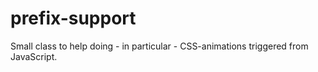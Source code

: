 prefix-support
==============

Small class to help doing - in particular - CSS-animations triggered from JavaScript.
